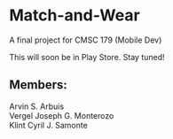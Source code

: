 # Match-and-Wear
A final project for CMSC 179 (Mobile Dev)

This will soon be in Play Store. Stay tuned!

## Members:
Arvin S. Arbuis<br />
Vergel Joseph G. Monterozo<br />
Klint Cyril J. Samonte
